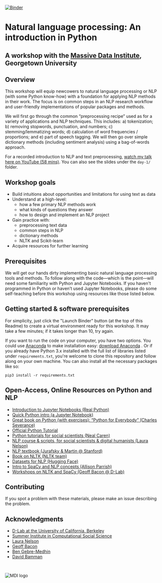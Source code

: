 [![Binder](https://mybinder.org/badge_logo.svg)](https://mybinder.org/v2/gh/jhaber-zz/nlp-python-2020/master)

# Natural language processing: An introduction in Python
## A workshop with the [Massive Data Institute](https://mccourt.georgetown.edu/research/the-massive-data-institute/), Georgetown University


## Overview

This workshop will equip newcowers to natural language processing or NLP (with some Python know-how) with a foundation for applying NLP methods in their work. The focus is on common steps in an NLP research workflow and user-friendly implementations of popular packages and methods. 

We will first go through the common “preprocessing recipe” used as for a variety of applications and NLP techniques. This includes: a) tokenization; b) removing stopwords, punctuation, and numbers; c) stemming/lemmatizing words; d) calculation of word frequencies / proportions; and e) part of speech tagging. We will then go over simple dictionary methods (including sentiment analysis) using a bag-of-words approach.

For a recorded introduction to NLP and text preprocessing, [watch my talk here on YouTube (58 mins)](https://bit.ly/nlp-talk-2020). You can also see the slides under the `day-1/` folder.

## Workshop goals

* Build intuitions about opportunities and limitations for using text as data
* Understand at a high-level:
  - how a few primary NLP methods work
  - what kinds of questions they answer
  - how to design and implement an NLP project
* Gain practice with: 
  - preprocessing text data
  - common steps in NLP
  - dictionary methods
  - NLTK and Scikit-learn
* Acquire resources for further learning

## Prerequisites

We will get our hands dirty implementing basic natural language processing tools and methods. To follow along with the code—which is the point—will need some familiarity with Python and Jupyter Notebooks. If you haven't programmed in Python or haven’t used Jupyter Notebooks, please do some self-teaching before this workshop using resources like those listed below. 

## Getting started & software prerequisites

For simplicity, just click the "Launch Binder" button (at the top of this Readme) to create a virtual environment ready for this workshop. It may take a few minutes; if it takes longer than 10, try again.

If you want to run the code on your computer, you have two options. You could use [Anaconda](https://www.anaconda.com/what-is-anaconda/) to make installation easy: [download Anaconda](https://www.anaconda.com/download/) . Or if you already have Python 3.x installed with the full list of libraries listed under `requirements.txt`, you're welcome to clone this repository and follow along on your own machine. You can also install all the necessary packages like so: 

```
pip3 install -r requirements.txt
```

## Open-Access, Online Resources on Python and NLP

* [Introduction to Jupyter Notebooks (Real Python)](https://realpython.com/jupyter-notebook-introduction/)
* [Quick Python intro (a Jupyter Notebook)](https://github.com/jhaber-zz/nlp-python-2020/blob/master/solutions/intro-to-python.ipynb)
* [Great book on Python (with exercises): “Python for Everybody” (Charles Severance)](https://www.py4e.com/book.php)
* [Official Python Tutorial](https://docs.python.org/3/tutorial/index.html)
* [Python tutorials for social scientists (Neal Caren)](https://nealcaren.github.io/python-tutorials/)
* [NLP course & scripts, for social scientists & digital humanists (Laura Nelson)](https://github.com/lknelson/text-analysis-course)
* [NLP textbook (Jurafsky & Martin @ Stanford)](https://web.stanford.edu/~jurafsky/slp3/)
* [Book on NLTK (NLTK team)](http://www.nltk.org/book/)
* [Datasets for NLP (Hugging Face)](https://github.com/huggingface/datasets)
* [Intro to SpaCy and NLP concepts (Allison Parrish)](https://gist.github.com/aparrish/f21f6abbf2367e8eb23438558207e1c3)
* [Workshops on NLTK and SpaCy (Geoff Bacon @ D-Lab)](https://github.com/geoffbacon/nlp-with-nltk-spacy)

## Contributing

If you spot a problem with these materials, please make an issue describing the problem.

## Acknowledgments

* [D-Lab at the University of California, Berkeley](https://dlab.berkeley.edu/)
* [Summer Institute in Computational Social Science](https://sicss.io/)
* [Laura Nelson](http://www.lauraknelson.com)
* [Geoff Bacon](https://geoffbacon.github.io/)
* [Ben Gebre-Medhin](http://gebre-medhin.com)
* [David Bamman](https://people.ischool.berkeley.edu/~dbamman/)

<br>

![MDI logo](assets/mdi_logo.png)

